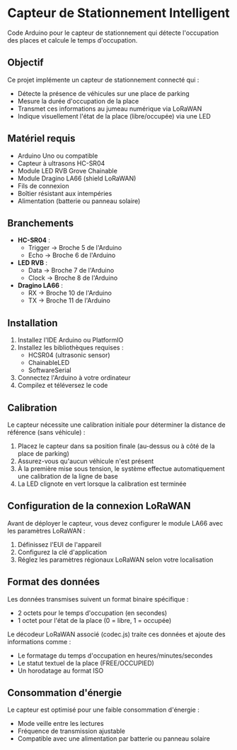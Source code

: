 # Capteur de Stationnement Intelligent

Code Arduino pour le capteur de stationnement qui détecte l'occupation des places et calcule le temps d'occupation.

## Objectif

Ce projet implémente un capteur de stationnement connecté qui :

- Détecte la présence de véhicules sur une place de parking
- Mesure la durée d'occupation de la place
- Transmet ces informations au jumeau numérique via LoRaWAN
- Indique visuellement l'état de la place (libre/occupée) via une LED

## Matériel requis

- Arduino Uno ou compatible
- Capteur à ultrasons HC-SR04
- Module LED RVB Grove Chainable
- Module Dragino LA66 (shield LoRaWAN)
- Fils de connexion
- Boîtier résistant aux intempéries
- Alimentation (batterie ou panneau solaire)

## Branchements

- **HC-SR04** :
  - Trigger → Broche 5 de l'Arduino
  - Echo → Broche 6 de l'Arduino
- **LED RVB** :
  - Data → Broche 7 de l'Arduino
  - Clock → Broche 8 de l'Arduino
- **Dragino LA66** :
  - RX → Broche 10 de l'Arduino
  - TX → Broche 11 de l'Arduino

## Installation

1. Installez l'IDE Arduino ou PlatformIO
2. Installez les bibliothèques requises :
   - HCSR04 (ultrasonic sensor)
   - ChainableLED
   - SoftwareSerial
3. Connectez l'Arduino à votre ordinateur
4. Compilez et téléversez le code

## Calibration

Le capteur nécessite une calibration initiale pour déterminer la distance de référence (sans véhicule) :

1. Placez le capteur dans sa position finale (au-dessus ou à côté de la place de parking)
2. Assurez-vous qu'aucun véhicule n'est présent
3. À la première mise sous tension, le système effectue automatiquement une calibration de la ligne de base
4. La LED clignote en vert lorsque la calibration est terminée

## Configuration de la connexion LoRaWAN

Avant de déployer le capteur, vous devez configurer le module LA66 avec les paramètres LoRaWAN :

1. Définissez l'EUI de l'appareil
2. Configurez la clé d'application
3. Réglez les paramètres régionaux LoRaWAN selon votre localisation

## Format des données

Les données transmises suivent un format binaire spécifique :

- 2 octets pour le temps d'occupation (en secondes)
- 1 octet pour l'état de la place (0 = libre, 1 = occupée)

Le décodeur LoRaWAN associé (codec.js) traite ces données et ajoute des informations comme :

- Le formatage du temps d'occupation en heures/minutes/secondes
- Le statut textuel de la place (FREE/OCCUPIED)
- Un horodatage au format ISO

## Consommation d'énergie

Le capteur est optimisé pour une faible consommation d'énergie :

- Mode veille entre les lectures
- Fréquence de transmission ajustable
- Compatible avec une alimentation par batterie ou panneau solaire
